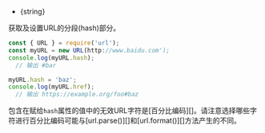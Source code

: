 
* {string}

获取及设置URL的分段(hash)部分。

```js
const { URL } = require('url');
const myURL = new URL(http://www.baidu.com');
console.log(myURL.hash);
  // 输出 #bar

myURL.hash = 'baz';
console.log(myURL.href);
  // 输出 https://example.org/foo#baz
```

包含在赋给`hash`属性的值中的无效URL字符是[百分比编码][]。请注意选择哪些字符进行百分比编码可能与[url.parse()][]和[url.format()][]方法产生的不同。

